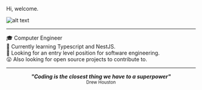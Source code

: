 
Hi, welcome.

![alt text](https://media.tenor.com/-kHJ5bxUwisAAAAd/smile-nod.gif "you like code? me too")

<hr>

<div>🎓 Computer Engineer</div>
<div>🌱 Currently learning Typescript and NestJS.</div>
<div>👀 Looking for an entry level position for software engineering.</div>
<div>😮 Also looking for open source projects to contribute to.</div>

<hr>

<p align='center'>
  <strong>
    <em>"Coding is the closest thing we have to a superpower"</em>
  </strong>
  <br>
  <sub>Drew Houston</sub>
</p>

